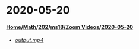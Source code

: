 # 2020-05-20
#### [Home](../../../../..)/[Math](../../../..)/[202](../../..)/[ms18](../..)/[Zoom Videos](..)/[2020-05-20]()
- [_output.mp4_](output.mp4)
